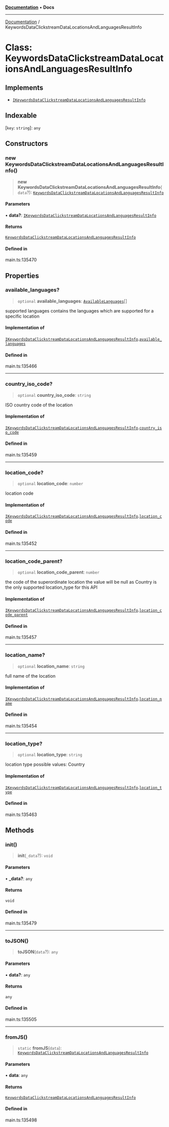 [**Documentation**](../README.md) • **Docs**

***

[Documentation](../globals.md) / KeywordsDataClickstreamDataLocationsAndLanguagesResultInfo

# Class: KeywordsDataClickstreamDataLocationsAndLanguagesResultInfo

## Implements

- [`IKeywordsDataClickstreamDataLocationsAndLanguagesResultInfo`](../interfaces/IKeywordsDataClickstreamDataLocationsAndLanguagesResultInfo.md)

## Indexable

 \[`key`: `string`\]: `any`

## Constructors

### new KeywordsDataClickstreamDataLocationsAndLanguagesResultInfo()

> **new KeywordsDataClickstreamDataLocationsAndLanguagesResultInfo**(`data`?): [`KeywordsDataClickstreamDataLocationsAndLanguagesResultInfo`](KeywordsDataClickstreamDataLocationsAndLanguagesResultInfo.md)

#### Parameters

• **data?**: [`IKeywordsDataClickstreamDataLocationsAndLanguagesResultInfo`](../interfaces/IKeywordsDataClickstreamDataLocationsAndLanguagesResultInfo.md)

#### Returns

[`KeywordsDataClickstreamDataLocationsAndLanguagesResultInfo`](KeywordsDataClickstreamDataLocationsAndLanguagesResultInfo.md)

#### Defined in

main.ts:135470

## Properties

### available\_languages?

> `optional` **available\_languages**: [`AvailableLanguages`](AvailableLanguages.md)[]

supported languages
contains the languages which are supported for a specific location

#### Implementation of

[`IKeywordsDataClickstreamDataLocationsAndLanguagesResultInfo`](../interfaces/IKeywordsDataClickstreamDataLocationsAndLanguagesResultInfo.md).[`available_languages`](../interfaces/IKeywordsDataClickstreamDataLocationsAndLanguagesResultInfo.md#available_languages)

#### Defined in

main.ts:135466

***

### country\_iso\_code?

> `optional` **country\_iso\_code**: `string`

ISO country code of the location

#### Implementation of

[`IKeywordsDataClickstreamDataLocationsAndLanguagesResultInfo`](../interfaces/IKeywordsDataClickstreamDataLocationsAndLanguagesResultInfo.md).[`country_iso_code`](../interfaces/IKeywordsDataClickstreamDataLocationsAndLanguagesResultInfo.md#country_iso_code)

#### Defined in

main.ts:135459

***

### location\_code?

> `optional` **location\_code**: `number`

location code

#### Implementation of

[`IKeywordsDataClickstreamDataLocationsAndLanguagesResultInfo`](../interfaces/IKeywordsDataClickstreamDataLocationsAndLanguagesResultInfo.md).[`location_code`](../interfaces/IKeywordsDataClickstreamDataLocationsAndLanguagesResultInfo.md#location_code)

#### Defined in

main.ts:135452

***

### location\_code\_parent?

> `optional` **location\_code\_parent**: `number`

the code of the superordinate location
the value will be null as Country is the only supported location_type for this API

#### Implementation of

[`IKeywordsDataClickstreamDataLocationsAndLanguagesResultInfo`](../interfaces/IKeywordsDataClickstreamDataLocationsAndLanguagesResultInfo.md).[`location_code_parent`](../interfaces/IKeywordsDataClickstreamDataLocationsAndLanguagesResultInfo.md#location_code_parent)

#### Defined in

main.ts:135457

***

### location\_name?

> `optional` **location\_name**: `string`

full name of the location

#### Implementation of

[`IKeywordsDataClickstreamDataLocationsAndLanguagesResultInfo`](../interfaces/IKeywordsDataClickstreamDataLocationsAndLanguagesResultInfo.md).[`location_name`](../interfaces/IKeywordsDataClickstreamDataLocationsAndLanguagesResultInfo.md#location_name)

#### Defined in

main.ts:135454

***

### location\_type?

> `optional` **location\_type**: `string`

location type
possible values:
Country

#### Implementation of

[`IKeywordsDataClickstreamDataLocationsAndLanguagesResultInfo`](../interfaces/IKeywordsDataClickstreamDataLocationsAndLanguagesResultInfo.md).[`location_type`](../interfaces/IKeywordsDataClickstreamDataLocationsAndLanguagesResultInfo.md#location_type)

#### Defined in

main.ts:135463

## Methods

### init()

> **init**(`_data`?): `void`

#### Parameters

• **\_data?**: `any`

#### Returns

`void`

#### Defined in

main.ts:135479

***

### toJSON()

> **toJSON**(`data`?): `any`

#### Parameters

• **data?**: `any`

#### Returns

`any`

#### Defined in

main.ts:135505

***

### fromJS()

> `static` **fromJS**(`data`): [`KeywordsDataClickstreamDataLocationsAndLanguagesResultInfo`](KeywordsDataClickstreamDataLocationsAndLanguagesResultInfo.md)

#### Parameters

• **data**: `any`

#### Returns

[`KeywordsDataClickstreamDataLocationsAndLanguagesResultInfo`](KeywordsDataClickstreamDataLocationsAndLanguagesResultInfo.md)

#### Defined in

main.ts:135498
